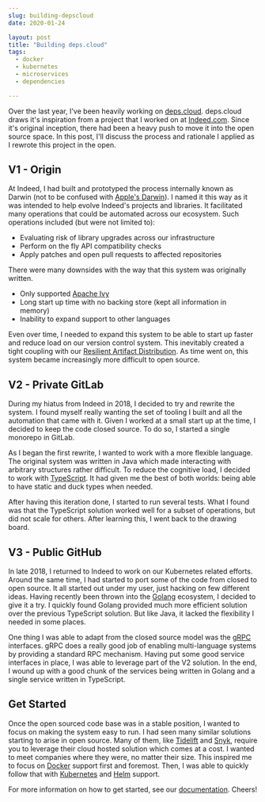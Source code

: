 ```yaml
---
slug: building-depscloud
date: 2020-01-24

layout: post
title: "Building deps.cloud"
tags:
  - docker
  - kubernetes
  - microservices
  - dependencies

---
```


Over the last year, I've been heavily working on [deps.cloud](https://deps.cloud).
deps.cloud draws it's inspiration from a project that I worked on at [Indeed.com](https://indeed.com).
Since it's original inception, there had been a heavy push to move it into the open source space.
In this post, I'll discuss the process and rationale I applied as I rewrote this project in the open.

<!--more-->

## V1 - Origin

At Indeed, I had built and prototyped the process internally known as Darwin (not to be confused with [Apple's Darwin](https://en.wikipedia.org/wiki/Darwin_(operating_system))).
I named it this way as it was intended to help evolve Indeed's projects and libraries.
It facilitated many operations that could be automated across our ecosystem.
Such operations included (but were not limited to):

* Evaluating risk of library upgrades across our infrastructure
* Perform on the fly API compatibility checks
* Apply patches and open pull requests to affected repositories

There were many downsides with the way that this system was originally written.

* Only supported [Apache Ivy](https://ant.apache.org/ivy/)
* Long start up time with no backing store (kept all information in memory)
* Inability to expand support to other languages

Even over time, I needed to expand this system to be able to start up faster and reduce load on our version control system.
This inevitably created a tight coupling with our [Resilient Artifact Distribution](https://www.youtube.com/watch?v=lDXdf5q8Yw8).
As time went on, this system became increasingly more difficult to open source.

## V2 - Private GitLab

During my hiatus from Indeed in 2018, I decided to try and rewrite the system.
I found myself really wanting the set of tooling I built and all the automation that came with it.
Given I worked at a small start up at the time, I decided to keep the code closed source.
To do so, I started a single monorepo in GitLab.

As I began the first rewrite, I wanted to work with a more flexible language.
The original system was written in Java which made interacting with arbitrary structures rather difficult.
To reduce the cognitive load, I decided to work with [TypeScript](https://www.typescriptlang.org/).
It had given me the best of both worlds: being able to have static and duck types when needed.

After having this iteration done, I started to run several tests.
What I found was that the TypeScript solution worked well for a subset of operations, but did not scale for others.
After learning this, I went back to the drawing board.

## V3 - Public GitHub

In late 2018, I returned to Indeed to work on our Kubernetes related efforts.
Around the same time, I had started to port some of the code from closed to open source.
It all started out under my user, just hacking on few different ideas.
Having recently been thrown into the [Golang](https://golang.org/) ecosystem, I decided to give it a try.
I quickly found Golang provided much more efficient solution over the previous TypeScript solution.
But like Java, it lacked the flexibility I needed in some places.

One thing I was able to adapt from the closed source model was the [gRPC](https://grpc.io/) interfaces.
gRPC does a really good job of enabling multi-language systems by providing a standard RPC mechanism. 
Having put some good service interfaces in place, I was able to leverage part of the V2 solution.
In the end, I wound up with a good chunk of the services being written in Golang and a single service written in TypeScript.

## Get Started

Once the open sourced code base was in a stable position, I wanted to focus on making the system easy to run.
I had seen many similar solutions starting to arise in open source.
Many of them, like [Tidelift](https://tidelift.com/) and [Snyk](https://snyk.io/), require you to leverage their cloud hosted solution which comes at a cost.
I wanted to meet companies where they were, no matter their size.
This inspired me to focus on [Docker](https://www.docker.com/) support first and foremost.
Then, I was able to quickly follow that with [Kubernetes](http://kubernetes.io/) and [Helm](https://helm.sh/) support.

For more information on how to get started, see our [documentation](https://deps.cloud/docs/).
Cheers!
